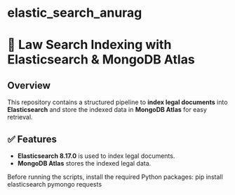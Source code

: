 # elastic_search_anurag
# 📜 Law Search Indexing with Elasticsearch & MongoDB Atlas

## **Overview**
This repository contains a structured pipeline to **index legal documents** into **Elasticsearch** and store the indexed data in **MongoDB Atlas** for easy retrieval. 

## **✅ Features**
- **Elasticsearch 8.17.0** is used to index legal documents.
- **MongoDB Atlas** stores the indexed legal data.


Before running the scripts, install the required Python packages: pip install elasticsearch pymongo requests
